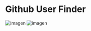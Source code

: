 # Github User Finder
![imagen](https://user-images.githubusercontent.com/52834318/170804047-f867db19-8747-4cb8-aced-d87413b62ed9.png)
![imagen](https://user-images.githubusercontent.com/52834318/170804064-764468b2-4633-4a57-900c-d73b2869b210.png)
